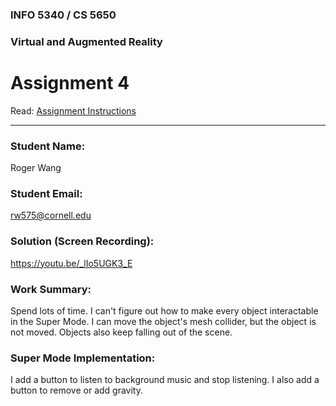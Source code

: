 ### INFO 5340 / CS 5650
### Virtual and Augmented Reality 
# Assignment 4

Read: [Assignment Instructions](https://docs.google.com/document/d/1_BbLDLHxFATOVnj0KIuibR9urb0eygCADz5p2WJRJ-k/edit?ts=5bd23973 "Detailed Assignment Instructions")

<hr>

### Student Name:

Roger Wang

### Student Email:

rw575@cornell.edu

### Solution (Screen Recording):

https://youtu.be/_lIo5UGK3_E

### Work Summary:

Spend lots of time. I can't figure out how to make every object interactable in the Super Mode. I can move the object's mesh collider, but the object is not moved. Objects also keep falling out of the scene.

### Super Mode Implementation:

I add a button to listen to background music and stop listening. I also add a button to remove or add gravity.
